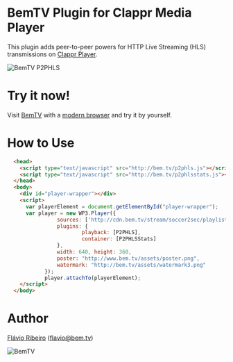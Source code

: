 # BemTV Plugin for Clappr Media Player

This plugin adds peer-to-peer powers for HTTP Live Streaming (HLS) transmissions on [Clappr Player](http://clappr.io).

![BemTV P2PHLS](http://bem.tv/static/bemtv_live_preview.png)

# Try it now!

Visit [BemTV](http://bem.tv) with a [modern browser](http://caniuse.com/#search=webrtc) and try it by yourself. 

# How to Use

```html
  <head>
    <script type="text/javascript" src="http://bem.tv/p2phls.js"></script>
    <script type="text/javascript" src="http://bem.tv/p2phlsstats.js"></script>
  </head>
  <body>
    <div id="player-wrapper"></div>
    <script>
      var playerElement = document.getElementById("player-wrapper");
      var player = new WP3.Player({
				sources: ['http://cdn.bem.tv/stream/soccer2sec/playlist.m3u8'],
				plugins: {
						playback: [P2PHLS],
						container: [P2PHLSStats]
				},
				width: 640, height: 360,
				poster: "http://www.bem.tv/assets/poster.png",
				watermark: "http://bem.tv/assets/watermark3.png"
			});      
			player.attachTo(playerElement);
    </script>
  </body>
```

# Author

[Flávio Ribeiro](https://www.linkedin.com/in/flavioribeiro) (flavio@bem.tv)

![BemTV](http://bem.tv/static/bemtv_small_logo.png)
